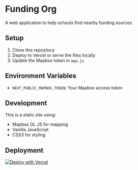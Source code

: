 # Funding Org

A web application to help schools find nearby funding sources.

## Setup

1. Clone this repository
2. Deploy to Vercel or serve the files locally
3. Update the Mapbox token in `app.js`

## Environment Variables

- `NEXT_PUBLIC_MAPBOX_TOKEN`: Your Mapbox access token

## Development

This is a static site using:
- Mapbox GL JS for mapping
- Vanilla JavaScript
- CSS3 for styling

## Deployment

[![Deploy with Vercel](https://vercel.com/button)](https://vercel.com/new/clone?repository-url=https%3A%2F%2Fgithub.com%2Fyourusername%2FfundingOrg)
